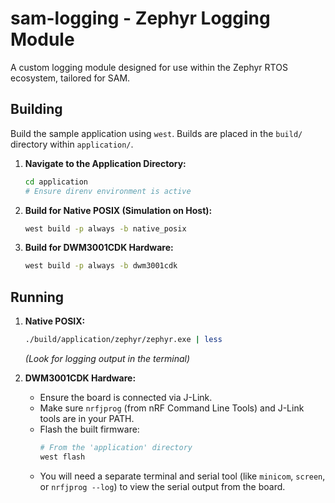 # sam-logging - Zephyr Logging Module

A custom logging module designed for use within the Zephyr RTOS ecosystem, tailored for SAM.

## Building

Build the sample application using `west`. Builds are placed in the `build/` directory within `application/`.

1.  **Navigate to the Application Directory:**
    ```bash
    cd application
    # Ensure direnv environment is active
    ```

2.  **Build for Native POSIX (Simulation on Host):**
    ```bash
    west build -p always -b native_posix
    ```

3.  **Build for DWM3001CDK Hardware:**
    ```bash
    west build -p always -b dwm3001cdk
    ```

## Running

1.  **Native POSIX:**
    ```bash
    ./build/application/zephyr/zephyr.exe | less
    ```
    *(Look for logging output in the terminal)*

2.  **DWM3001CDK Hardware:**
    *   Ensure the board is connected via J-Link.
    *   Make sure `nrfjprog` (from nRF Command Line Tools) and J-Link tools are in your PATH.
    *   Flash the built firmware:
        ```bash
        # From the 'application' directory
        west flash
        ```
    *   You will need a separate terminal and serial tool (like `minicom`, `screen`, or `nrfjprog --log`) to view the serial output from the board.
